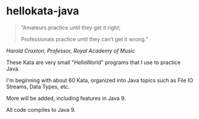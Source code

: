 # hellokata-java
>“Amateurs practice until they get it right; 
>
>Professionals practice until they can’t get it wrong.”

_Harold Craxton, Professor, Royal Academy of Music_

These Kata are very small "HelloWorld" programs that I use to practice Java.

I'm beginning with about 60 Kata, organized into Java topics such as File IO Streams, Data Types, etc.

More will be added, including features in Java 9.

All code compiles to Java 9.
